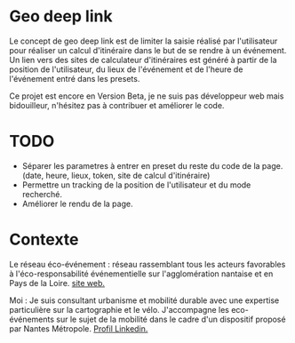 # Geo deep link

Le concept de geo deep link est de limiter la saisie réalisé par l'utilisateur pour réaliser un calcul d'itinéraire dans le but de se rendre à un événement. Un lien vers des sites de calculateur d'itinéraires est généré à partir de la position de l'utilisateur, du lieux de l'événement et de l'heure de l'événement entré dans les presets.

Ce projet est encore en Version Beta, je ne suis pas développeur web mais bidouilleur, n'hésitez pas à contribuer et améliorer le code. 

# TODO

- Séparer les parametres à entrer en preset du reste du code de la page. (date, heure, lieux, token, site de calcul d'itinéraire)
- Permettre un tracking de la position de l'utilisateur et du mode recherché.
- Améliorer le rendu de la page. 


# Contexte
Le réseau éco-événement : réseau rassemblant tous les acteurs favorables à l'éco-responsabilité événementielle sur l'agglomération nantaise  et en Pays de la Loire. [site web.](https://www.reseau-eco-evenement.net/)

Moi : Je suis consultant urbanisme et mobilité durable avec une expertise particulière sur la cartographie et le vélo. J'accompagne les eco-événements sur le sujet de la mobilité dans le cadre d'un dispositif proposé par Nantes Métropole. [Profil Linkedin.](https://www.linkedin.com/in/corentinlemaitre/)

